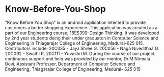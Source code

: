 # Know-Before-You-Shop
"Know Before You Shop" is an android application intented to provide customers a better shopping experience.
This application was created as a part of our Engineering course, 18ES390-Design Thinking.
It was developed by 2nd year students doing their under graduaton in Computer Science and Engineering in Thiagarajar College of Engineering, Madurai-625 015.
Contributors include;
    20C035 - Jaya Shree G.
    20C056 - Naga Nivedithaa G.
    20C092 - Swathi R.
    20C111 - Yuvashri M.
During the course of our project, continuous support and help was provided by our mentor,
    Dr.M.Nirmala Devi,
    Assistant Professor,
    Department of Computer Science and Engineering,
    Thiagarajar College of Engineering,
    Madurai- 625 015 
